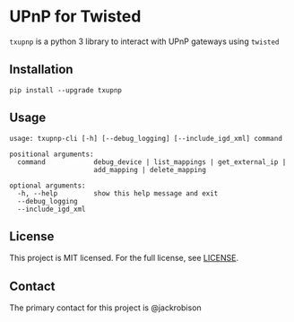 # UPnP for Twisted

`txupnp` is a python 3 library to interact with UPnP gateways using `twisted`

## Installation

```
pip install --upgrade txupnp
```

## Usage

```
usage: txupnp-cli [-h] [--debug_logging] [--include_igd_xml] command

positional arguments:
  command            debug_device | list_mappings | get_external_ip |
                     add_mapping | delete_mapping

optional arguments:
  -h, --help         show this help message and exit
  --debug_logging
  --include_igd_xml
```


## License

This project is MIT licensed. For the full license, see [LICENSE](LICENSE).

## Contact

The primary contact for this project is @jackrobison
